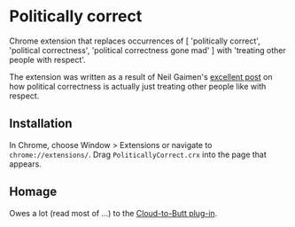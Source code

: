 # Politically correct

Chrome extension that replaces occurrences of [ 'politically correct',
'political correctness', 'political correctness gone mad' ] with
'treating other people with respect'.

The extension was written as a result of Neil Gaimen's [excellent
post](http://neil-gaiman.tumblr.com/post/43087620460/i-was-reading-a-book-about-interjections-oddly)
on how political correctness is actually just treating other people like
with respect.

## Installation

In Chrome, choose Window > Extensions or navigate to
`chrome://extensions/`.  Drag `PoliticallyCorrect.crx` into the page that
appears.

## Homage

Owes a lot (read most of ...) to the [Cloud-to-Butt plug-in](https://github.com/panicsteve/cloud-to-butt/).

